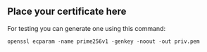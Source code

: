 ## Place your certificate here

For testing you can generate one using this command:

    openssl ecparam -name prime256v1 -genkey -noout -out priv.pem
